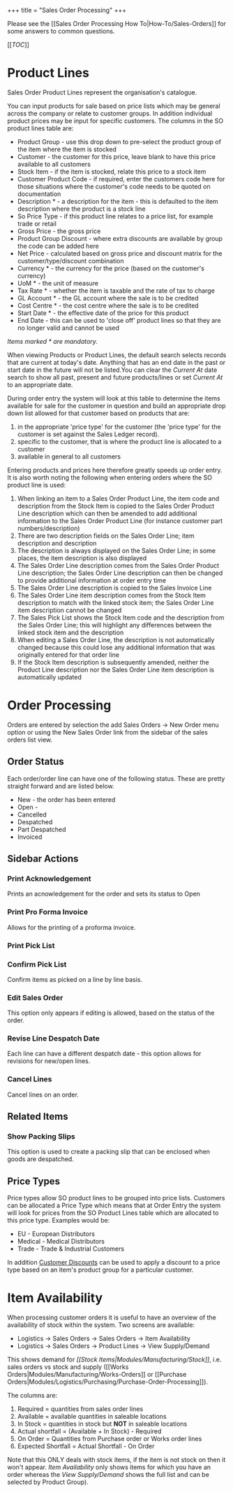 +++
title = "Sales Order Processing"
+++

Please see the [[Sales Order Processing How To|How-To/Sales-Orders]] for some answers to common questions.

[[_TOC_]]

# Product Lines

Sales Order Product Lines represent the organisation's catalogue. 

You can input products for sale based on price lists which may be general across the company or relate to customer groups. In addition individual product prices may be input for specific customers. The columns in the SO product lines table are:

* Product Group - use this drop down to pre-select the product group of the item where the item is stocked
* Customer - the customer for this price, leave blank to have this price available to all customers
* Stock Item - if the item is stocked, relate this price to a stock item
* Customer Product Code - if required, enter the customers code here for those situations where the customer's code needs to be quoted on documentation
* Description * - a description for the item - this is defaulted to the item description where the product is a stock line
* So Price Type - if this product line relates to a price list, for example trade or retail
* Gross Price - the gross price
* Product Group Discount - where extra discounts are available by group the code can be added here
* Net Price - calculated based on gross price and discount matrix for the customer/type/discount combination
* Currency * - the currency for the price (based on the customer's currency)
* UoM * - the unit of measure
* Tax Rate * - whether the item is taxable and the rate of tax to charge
* GL Account * - the GL account where the sale is to be credited
* Cost Centre * - the cost centre where the sale is to be credited
* Start Date * - the effective date of the price for this product
* End Date - this can be used to 'close off' product lines so that they are no longer valid and cannot be used

*Items marked * are mandatory.*

<span class="attention note">When viewing Products or Product Lines, the default search selects records that are current at today's date. Anything that has an end date in the past or start date in the future will not be listed.You can clear the *Current At* date search to show all past, present and future products/lines or set *Current At* to an appropriate date.</span>

During order entry the system will look at this table to determine the items available for sale for the customer in question and build an appropriate drop down list allowed for that customer based on products that are: 

1. in the appropriate 'price type' for the customer (the 'price type' for the customer is set against the Sales Ledger record).
2. specific to the customer, that is where the product line is allocated to a customer
3. available in general to all customers

Entering products and prices here therefore greatly speeds up order entry. It is also worth noting the following when entering orders where the SO product line is used:

1. When linking an item to a Sales Order Product Line, the item code and description from the Stock Item is copied to the Sales Order Product Line description which can then be amended to add additional information to the Sales Order Product Line (for instance customer part numbers/description)
2. There are two description fields on the Sales Order Line; item description and description
3. The description is always displayed on the Sales Order Line; in some places, the item description is also displayed
4. The Sales Order Line description comes from the Sales Order Product Line description; the Sales Order Line description can then be changed to provide additional information at order entry time
5. The Sales Order Line description is copied to the Sales Invoice Line
6. The Sales Order Line item description comes from the Stock Item description to match with the linked stock item; the Sales Order Line item description cannot be changed
7. The Sales Pick List shows the Stock Item code and the description from the Sales Order Line; this will highlight any differences between the linked stock item and the description
8. When editing a Sales Order Line, the description is not automatically changed because this could lose any additional information that was originally entered for that order line
9. If the Stock Item description is subsequently amended, neither the Product Line description nor the Sales Order Line item description is automatically updated

# Order Processing

Orders are entered by selection the add Sales Orders -> New Order menu option or using the New Sales Order link from the sidebar of the sales orders list view.


## Order Status

Each order/order line can have one of the following status. These are pretty straight forward and are listed below.

* New - the order has been entered
* Open - 
* Cancelled
* Despatched
* Part Despatched
* Invoiced

## Sidebar Actions

###  Print Acknowledgement 

Prints an acnowledgement for the order and sets its status to Open

### Print Pro Forma Invoice

Allows for the printing of a proforma invoice.

### Print Pick List


### Confirm Pick List

Confirm items as picked on a line by line basis.

### Edit Sales Order

This option only appears if editing is allowed, based on the status of the order.

### Revise Line Despatch Date

Each line can have a different despatch date - this option allows for revisions for new/open lines.

### Cancel Lines

Cancel lines on an order.

## Related Items

### Show Packing Slips
This option is used to create a packing slip that can be enclosed when goods are despatched.

## Price Types

Price types allow SO product lines to be grouped into price lists. Customers can be allocated a Price Type which means that at Order Entry the system will look for prices from the SO Product Lines table which are allocated to this price type. Examples would be:

* EU - European Distributors
* Medical - Medical Distributors
* Trade - Trade & Industrial Customers

In addition [Customer Discounts](sales_ledger#customer_discounts) can be used to apply a discount to a price type based on an item's product group for a particular customer.

# Item Availability

When processing customer orders it is useful to have an overview of the availability of stock within the system. Two screens are available:

- Logistics -> Sales Orders ->  Sales Orders -> Item Availability
- Logistics -> Sales Orders ->  Product Lines -> View Supply/Demand

This shows demand for *[[Stock Items|Modules/Manufacturing/Stock]]*, i.e. sales orders vs stock and supply ([[Works Orders|Modules/Manufacturing/Works-Orders]] or [[Purchase Orders|Modules/Logistics/Purchasing/Purchase-Order-Processing]]).

The columns are:

 1.  Required = quantities from sales order lines
 2.  Available = available quantities in saleable locations
 3.  In Stock = quantities in stock but **NOT** in saleable locations
 4.  Actual shortfall = (Available + In Stock) - Required
 5.  On Order = Quantities from Purchase order or Works order lines
 6.  Expected Shortfall = Actual Shortfall - On Order

Note that this ONLY deals with stock items, if the item is not stock on then it won't appear. *Item Availability* only shows items for which you have an order whereas the *View Supply/Demand* shows the full list and can be selected by Product Group).
